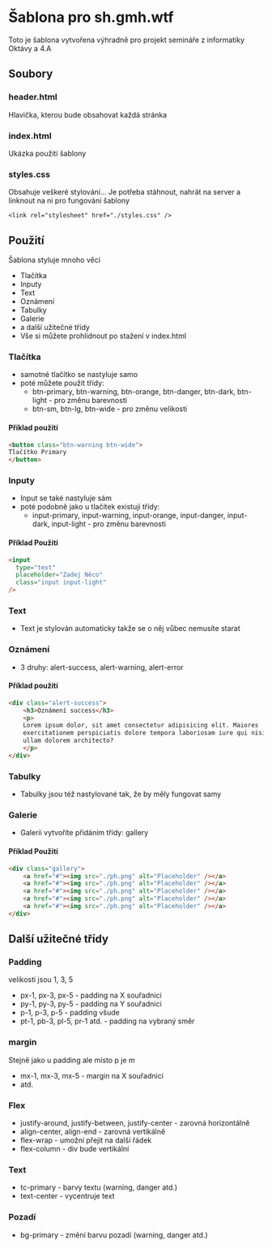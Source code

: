 # Šablona pro sh.gmh.wtf

Toto je šablona vytvořena výhradně pro projekt semináře z informatiky Oktávy a 4.A

## Soubory

### header.html
Hlavička, kterou bude obsahovat každá stránka

### index.html
Ukázka použití šablony

### styles.css
Obsahuje veškeré stylování...
Je potřeba stáhnout, nahrát na server a linknout na ni pro fungování šablony

```html5
<link rel="stylesheet" href="./styles.css" />
```

## Použití

Šablona styluje mnoho věcí
- Tlačítka
- Inputy
- Text
- Oznámení
- Tabulky
- Galerie
- a další užitečné třídy
- Vše si můžete prohlídnout po stažení v index.html

### Tlačítka
- samotné tlačítko se nastyluje samo
- poté můžete použít třídy:
  - btn-primary, btn-warning, btn-orange, btn-danger, btn-dark, btn-light - pro změnu barevnosti
  - btn-sm, btn-lg, btn-wide - pro změnu velikosti

#### Příklad použití
```html
<button class="btn-warning btn-wide">
Tlačítko Primary
</button>

```

### Inputy
- Input se také nastyluje sám
- poté podobně jako u tlačítek existují třídy:
  - input-primary, input-warning, input-orange, input-danger, input-dark, input-light - pro změnu barevnosti

#### Příklad Použití 

```html
<input
  type="text"
  placeholder="Zadej Něco"
  class="input input-light"
/>
```

### Text
- Text je stylován automaticky takže se o něj vůbec nemusíte starat

### Oznámení
- 3 druhy: alert-success, alert-warning, alert-error

#### Příklad použití
```html
<div class="alert-success">
    <h3>Oznámení success</h3>
    <p>
    Lorem ipsum dolor, sit amet consectetur adipisicing elit. Maiores
    exercitationem perspiciatis dolore tempora laboriosam iure qui nisi
    ullam dolorem architecto?
    </p>
</div>
```

### Tabulky
- Tabulky jsou též nastylované tak, že by měly fungovat samy

### Galerie
- Galerii vytvoříte přidáním třídy: gallery

#### Příklad Použití

```html
<div class="gallery">
    <a href="#"><img src="./ph.png" alt="Placeholder" /></a>
    <a href="#"><img src="./ph.png" alt="Placeholder" /></a>
    <a href="#"><img src="./ph.png" alt="Placeholder" /></a>
    <a href="#"><img src="./ph.png" alt="Placeholder" /></a>
    <a href="#"><img src="./ph.png" alt="Placeholder" /></a>
</div>
```

## Další užitečné třídy
### Padding 
velikosti jsou 1, 3, 5

 - px-1, px-3, px-5 - padding na X souřadnici
 - py-1, py-3, py-5 - padding na Y souřadnici
 - p-1, p-3, p-5    - padding všude
 - pt-1, pb-3, pl-5, pr-1 atd. - padding na vybraný směr

### margin 
Stejně jako u padding ale místo p je m

 - mx-1, mx-3, mx-5 - margin na X souřadnici
 - atd.

### Flex
 - justify-around, justify-between, justify-center - zarovná horizontálně
 - align-center, align-end - zarovná vertikálně
 - flex-wrap - umožní přejít na další řádek
 - flex-column - div bude vertikální

### Text 
 - tc-primary - barvy textu (warning, danger atd.)
 - text-center - vycentruje text
 
### Pozadí 
- bg-primary - změní barvu pozadí (warning, danger atd.)